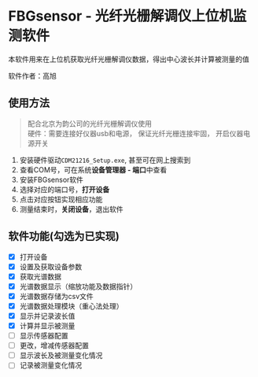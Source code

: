 # FBGsensor - 光纤光栅解调仪上位机监测软件

本软件用来在上位机获取光纤光栅解调仪数据，得出中心波长并计算被测量的值  

软件作者：高旭

## 使用方法

> 配合北京为韵公司的光纤光栅解调仪使用  
> 硬件：需要连接好仪器usb和电源， 保证光纤光栅连接牢固， 开启仪器电源开关

1. 安装硬件驱动`CDM21216_Setup.exe`, 甚至可在网上搜索到
2. 查看COM号，可在系统**设备管理器 - 端口**中查看
3. 安装FBGsensor软件
4. 选择对应的端口号，**打开设备**
5. 点击对应按钮实现相应功能
6. 测量结束时，**关闭设备**，退出软件

## 软件功能(勾选为已实现)

- [x] 打开设备
- [x] 设置及获取设备参数
- [x] 获取光谱数据
- [x] 光谱数据显示（缩放功能及数据指针）
- [x] 光谱数据存储为csv文件
- [x] 光谱数据处理模块（重心法处理）
- [x] 显示并记录波长值
- [x] 计算并显示被测量
- [ ] 显示传感器配置
- [ ] 更改，增减传感器配置
- [ ] 显示波长及被测量变化情况
- [ ] 记录被测量变化情况
